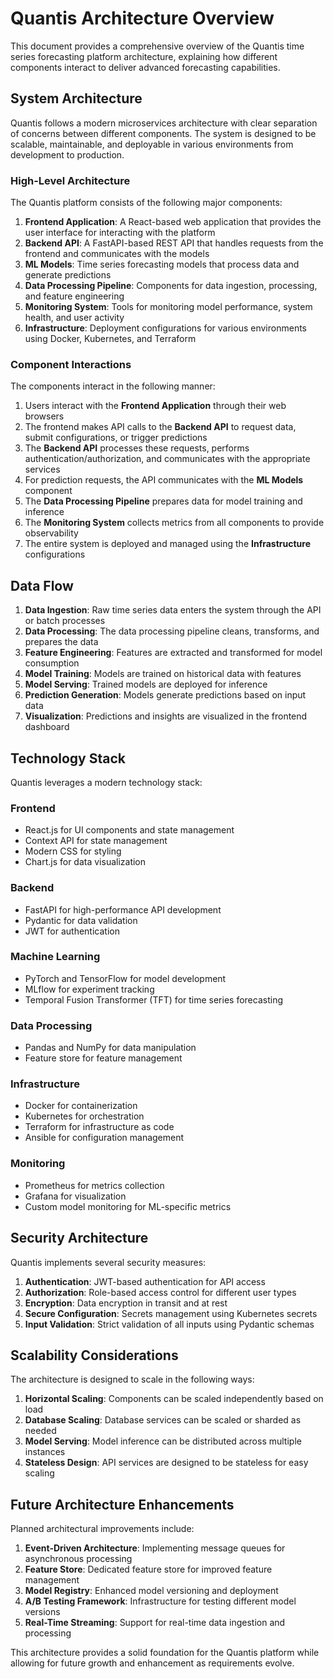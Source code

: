 # Quantis Architecture Overview

This document provides a comprehensive overview of the Quantis time series forecasting platform architecture, explaining how different components interact to deliver advanced forecasting capabilities.

## System Architecture

Quantis follows a modern microservices architecture with clear separation of concerns between different components. The system is designed to be scalable, maintainable, and deployable in various environments from development to production.

### High-Level Architecture

The Quantis platform consists of the following major components:

1. **Frontend Application**: A React-based web application that provides the user interface for interacting with the platform
2. **Backend API**: A FastAPI-based REST API that handles requests from the frontend and communicates with the models
3. **ML Models**: Time series forecasting models that process data and generate predictions
4. **Data Processing Pipeline**: Components for data ingestion, processing, and feature engineering
5. **Monitoring System**: Tools for monitoring model performance, system health, and user activity
6. **Infrastructure**: Deployment configurations for various environments using Docker, Kubernetes, and Terraform

### Component Interactions

The components interact in the following manner:

1. Users interact with the **Frontend Application** through their web browsers
2. The frontend makes API calls to the **Backend API** to request data, submit configurations, or trigger predictions
3. The **Backend API** processes these requests, performs authentication/authorization, and communicates with the appropriate services
4. For prediction requests, the API communicates with the **ML Models** component
5. The **Data Processing Pipeline** prepares data for model training and inference
6. The **Monitoring System** collects metrics from all components to provide observability
7. The entire system is deployed and managed using the **Infrastructure** configurations

## Data Flow

1. **Data Ingestion**: Raw time series data enters the system through the API or batch processes
2. **Data Processing**: The data processing pipeline cleans, transforms, and prepares the data
3. **Feature Engineering**: Features are extracted and transformed for model consumption
4. **Model Training**: Models are trained on historical data with features
5. **Model Serving**: Trained models are deployed for inference
6. **Prediction Generation**: Models generate predictions based on input data
7. **Visualization**: Predictions and insights are visualized in the frontend dashboard

## Technology Stack

Quantis leverages a modern technology stack:

### Frontend
- React.js for UI components and state management
- Context API for state management
- Modern CSS for styling
- Chart.js for data visualization

### Backend
- FastAPI for high-performance API development
- Pydantic for data validation
- JWT for authentication

### Machine Learning
- PyTorch and TensorFlow for model development
- MLflow for experiment tracking
- Temporal Fusion Transformer (TFT) for time series forecasting

### Data Processing
- Pandas and NumPy for data manipulation
- Feature store for feature management

### Infrastructure
- Docker for containerization
- Kubernetes for orchestration
- Terraform for infrastructure as code
- Ansible for configuration management

### Monitoring
- Prometheus for metrics collection
- Grafana for visualization
- Custom model monitoring for ML-specific metrics

## Security Architecture

Quantis implements several security measures:

1. **Authentication**: JWT-based authentication for API access
2. **Authorization**: Role-based access control for different user types
3. **Encryption**: Data encryption in transit and at rest
4. **Secure Configuration**: Secrets management using Kubernetes secrets
5. **Input Validation**: Strict validation of all inputs using Pydantic schemas

## Scalability Considerations

The architecture is designed to scale in the following ways:

1. **Horizontal Scaling**: Components can be scaled independently based on load
2. **Database Scaling**: Database services can be scaled or sharded as needed
3. **Model Serving**: Model inference can be distributed across multiple instances
4. **Stateless Design**: API services are designed to be stateless for easy scaling

## Future Architecture Enhancements

Planned architectural improvements include:

1. **Event-Driven Architecture**: Implementing message queues for asynchronous processing
2. **Feature Store**: Dedicated feature store for improved feature management
3. **Model Registry**: Enhanced model versioning and deployment
4. **A/B Testing Framework**: Infrastructure for testing different model versions
5. **Real-Time Streaming**: Support for real-time data ingestion and processing

This architecture provides a solid foundation for the Quantis platform while allowing for future growth and enhancement as requirements evolve.

